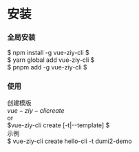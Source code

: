# 安装
### 全局安装
$ npm install -g vue-ziy-cli $
<br />
$ yarn global add vue-ziy-cli $
<br />
$ pnpm add -g vue-ziy-cli
$
<br />

### 使用
创建模版<br />
$vue-ziy-cli create$
<br />
or <br />
$vue-ziy-cli create <name> [-t|--template] 
$
<br />
示例 <br />
$ vue-ziy-cli create hello-cli -t dumi2-demo
